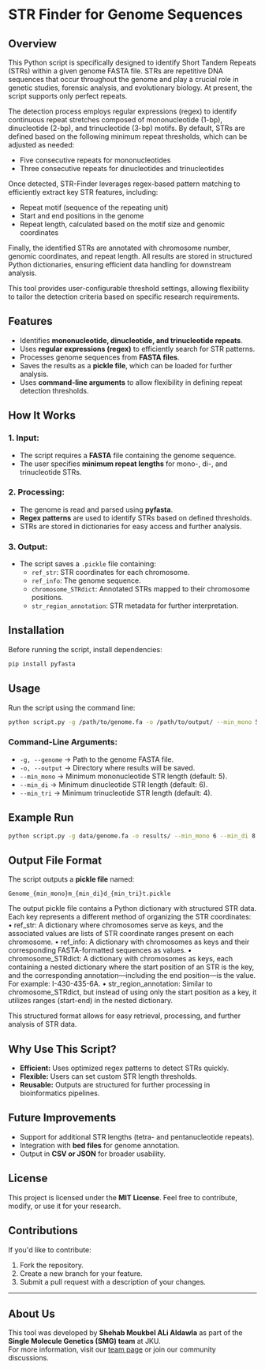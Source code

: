 # STR Finder for Genome Sequences

## Overview
This Python script is specifically designed to identify Short Tandem Repeats (STRs) within a given genome FASTA file. 
STRs are repetitive DNA sequences that occur throughout the genome and play a crucial role in genetic studies, 
forensic analysis, and evolutionary biology. At present, the script supports only perfect repeats.

The detection process employs regular expressions (regex) to identify continuous repeat stretches composed of 
mononucleotide (1-bp), dinucleotide (2-bp), and trinucleotide (3-bp) motifs. By default, STRs are defined based on
the following minimum repeat thresholds, which can be adjusted as needed:
* 	Five consecutive repeats for mononucleotides 
*   Three consecutive repeats for dinucleotides and trinucleotides

Once detected, STR-Finder leverages regex-based pattern matching to efficiently extract key STR features, including:
* Repeat motif (sequence of the repeating unit)
* Start and end positions in the genome 
* Repeat length, calculated based on the motif size and genomic coordinates

Finally, the identified STRs are annotated with chromosome number, genomic coordinates, and repeat length. 
All results are stored in structured Python dictionaries, ensuring efficient data handling for downstream analysis.

This tool provides user-configurable threshold settings, allowing flexibility to tailor the detection criteria based 
on specific research requirements.
## Features
- Identifies **mononucleotide, dinucleotide, and trinucleotide repeats**.
- Uses **regular expressions (regex)** to efficiently search for STR patterns.
- Processes genome sequences from **FASTA files**.
- Saves the results as a **pickle file**, which can be loaded for further analysis.
- Uses **command-line arguments** to allow flexibility in defining repeat detection thresholds.

## How It Works
### 1. Input:
- The script requires a **FASTA** file containing the genome sequence.
- The user specifies **minimum repeat lengths** for mono-, di-, and trinucleotide STRs.

### 2. Processing:
- The genome is read and parsed using **pyfasta**.
- **Regex patterns** are used to identify STRs based on defined thresholds.
- STRs are stored in dictionaries for easy access and further analysis.

### 3. Output:
- The script saves a `.pickle` file containing:
  - `ref_str`: STR coordinates for each chromosome.
  - `ref_info`: The genome sequence.
  - `chromosome_STRdict`: Annotated STRs mapped to their chromosome positions.
  - `str_region_annotation`: STR metadata for further interpretation.

## Installation
Before running the script, install dependencies:
```bash
pip install pyfasta
```

## Usage
Run the script using the command line:
```bash
python script.py -g /path/to/genome.fa -o /path/to/output/ --min_mono 5 --min_di 6 --min_tri 4
```

### Command-Line Arguments:
- `-g, --genome` → Path to the genome FASTA file.
- `-o, --output` → Directory where results will be saved.
- `--min_mono` → Minimum mononucleotide STR length (default: 5).
- `--min_di` → Minimum dinucleotide STR length (default: 6).
- `--min_tri` → Minimum trinucleotide STR length (default: 4).

## Example Run
```bash
python script.py -g data/genome.fa -o results/ --min_mono 6 --min_di 8 --min_tri 5
```

## Output File Format
The script outputs a **pickle file** named:
```
Genome_{min_mono}m_{min_di}d_{min_tri}t.pickle
```
The output pickle file contains a Python dictionary with structured STR data. Each key represents a different method 
of organizing the STR coordinates:
	•	ref_str: A dictionary where chromosomes serve as keys, and the associated values are lists of STR coordinate ranges present on each chromosome.
	•	ref_info: A dictionary with chromosomes as keys and their corresponding FASTA-formatted sequences as values.
	•	chromosome_STRdict: A dictionary with chromosomes as keys, each containing a nested dictionary where the start position of an STR is the key, and the corresponding annotation—including the end position—is the value. For example: I-430-435-6A.
	•	str_region_annotation: Similar to chromosome_STRdict, but instead of using only the start position as a key, it utilizes ranges (start-end) in the nested dictionary.

This structured format allows for easy retrieval, processing, and further analysis of STR data.


## Why Use This Script?
- **Efficient:** Uses optimized regex patterns to detect STRs quickly.
- **Flexible:** Users can set custom STR length thresholds.
- **Reusable:** Outputs are structured for further processing in bioinformatics pipelines.

## Future Improvements
- Support for additional STR lengths (tetra- and pentanucleotide repeats).
- Integration with **bed files** for genome annotation.
- Output in **CSV or JSON** for broader usability.

## License
This project is licensed under the **MIT License**. Feel free to contribute, modify, or use it for your research.

## Contributions
If you'd like to contribute:
1. Fork the repository.
2. Create a new branch for your feature.
3. Submit a pull request with a description of your changes.

---
## About Us  
This tool was developed by **Shehab Moukbel ALi Aldawla** as part of the **Single Molecule Genetics (SMG) team** at JKU.  
For more information, visit our [team page](https://www.jku.at/institut-fuer-biophysik/ueber-uns/team/single-molecule-genetics-irene-tiemann-boege/) or join our community discussions.